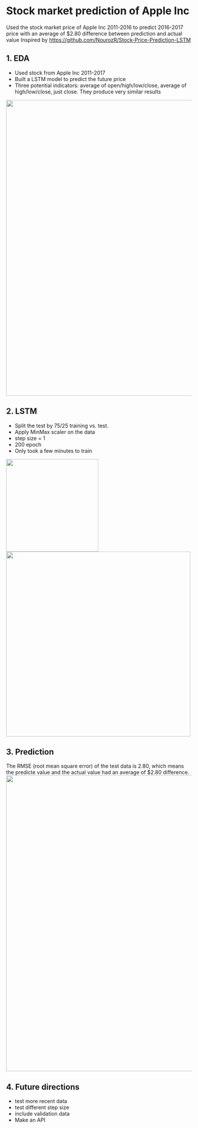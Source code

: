 # Stock market prediction of Apple Inc
Used the stock market price of Apple Inc 2011-2016 to predict 2016-2017 price with an average of $2.80 difference between prediction and actual value
Inspired by https://github.com/NourozR/Stock-Price-Prediction-LSTM

## 1. EDA
* Used stock from Apple Inc 2011-2017
* Built a LSTM model to predict the future price
* Three potential indicators: average of open/high/low/close, average of high/low/close, just close. They produce very similar results
<img src = "https://github.com/sindhri/animal_recognition/blob/main/img/img1.png" width = "800">

## 2. LSTM
* Split the test by 75/25 training vs. test. 
* Apply MinMax scaler on the data
* step size = 1
* 200 epoch
* Only took a few minutes to train
<img src = "https://github.com/sindhri/animal_recognition/blob/main/img/model.png" width = "250">
<img src = "https://github.com/sindhri/animal_recognition/blob/main/img/img3.png" width = "500">


## 3. Prediction
The RMSE (root mean square error) of the test data is 2.80, which means the predicte value and the actual value had an average of $2.80 difference. 
<img src = "https://github.com/sindhri/animal_recognition/blob/main/img/img2.png" width = "800">


## 4. Future directions
* test more recent data
* test different step size
* include validation data
* Make an API
